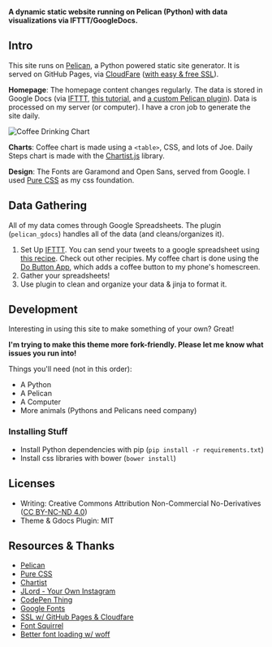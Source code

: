 **A dynamic static website running on Pelican (Python) with data visualizations via IFTTT/GoogleDocs.**

## Intro

This site runs on [Pelican](http://docs.getpelican.com), a Python powered static site generator. It is served on GitHub Pages, via [CloudFare](https://www.cloudflare.com/) ([with easy & free SSL](https://sheharyar.me/blog/free-ssl-for-github-pages-with-custom-domains/)).

**Homepage**: The homepage content changes regularly. The data is stored in Google Docs (via [IFTTT](http://ifttt.com), [this tutorial](http://jlord.us/blog/your-own-instagram.html), and [a custom Pelican plugin](https://github.com/joehand/joeahand/tree/master/plugins/pelican_gdocs)). Data is processed on my server (or computer). I have a cron job to generate the site daily.

![Coffee Drinking Chart](https://dl.dropboxusercontent.com/u/34000599/imgs/coffee_chart.png "Coffee Drinking")

**Charts**: Coffee chart is made using a `<table>`, CSS, and lots of Joe. Daily Steps chart is made with the [Chartist.js](http://gionkunz.github.io/chartist-js/index.html) library.

**Design**: The Fonts are Garamond and Open Sans, served from Google. I used [Pure CSS](http://purecss.io/layouts/) as my css foundation.

## Data Gathering

All of my data comes through Google Spreadsheets. The plugin (`pelican_gdocs`) handles all of the data (and cleans/organizes it).

1. Set Up [IFTTT](http://ifttt.com). You can send your tweets to a google spreadsheet using [this recipe](https://ifttt.com/recipes/112226-save-your-tweets-in-a-google-spreadsheet). Check out other recipies. My coffee chart is done using the [Do Button App](https://ifttt.com/products/do/button), which adds a coffee button to my phone's homescreen.
2. Gather your spreadsheets!
3. Use plugin to clean and organize your data & jinja to format it. 

## Development

Interesting in using this site to make something of your own? Great!

**I'm trying to make this theme more fork-friendly. Please let me know what issues you run into!**

Things you'll need (not in this order):

* A Python
* A Pelican
* A Computer
* More animals (Pythons and Pelicans need company)

### Installing Stuff

* Install Python dependencies with pip (`pip install -r requirements.txt`)
* Install css libraries with bower (`bower install`)

## Licenses

* Writing: Creative Commons Attribution Non-Commercial No-Derivatives ([CC BY-NC-ND 4.0](http://creativecommons.org/licenses/by-nc-nd/4.0/)) 
* Theme & Gdocs Plugin: MIT

## Resources & Thanks

* [Pelican](http://docs.getpelican.com)
* [Pure CSS](http://purecss.io/)
* [Chartist](http://gionkunz.github.io/chartist-js/index.html)
* [JLord - Your Own Instagram](http://jlord.us/blog/your-own-instagram.html)
* [CodePen Thing](http://codepen.io/hackthevoid/pen/AIoba/)
* [Google Fonts](https://www.google.com/fonts)
* [SSL w/ GitHub Pages & Cloudfare](https://sheharyar.me/blog/free-ssl-for-github-pages-with-custom-domains/)
* [Font Squirrel](http://www.fontsquirrel.com/)
* [Better font loading w/ woff](http://bdadam.com/blog/better-webfont-loading-with-localstorage-and-woff2.html)


